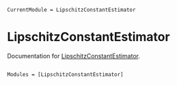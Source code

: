 ```@meta
CurrentModule = LipschitzConstantEstimator
```

# LipschitzConstantEstimator

Documentation for [LipschitzConstantEstimator](https://github.com/dev10110/LipschitzConstantEstimator.jl).

```@index
```

```@autodocs
Modules = [LipschitzConstantEstimator]
```
